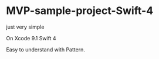 # MVP-sample-project-Swift-4
just very simple

On Xcode 9.1
Swift 4

Easy to understand with Pattern.
